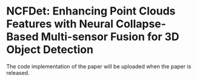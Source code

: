 # NCFDet: Enhancing Point Clouds Features with Neural Collapse-Based Multi-sensor Fusion for 3D Object Detection
The code implementation of the paper will be uploaded when the paper is released.
